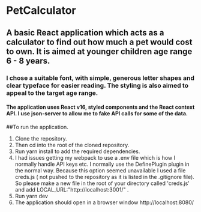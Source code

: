 # PetCalculator

## A basic React application which acts as a calculator to find out how much a pet would cost to own. It is aimed at younger children age range 6 - 8 years.
### I chose a suitable font, with simple, generous letter shapes and clear typeface for easier reading. The styling is also aimed to appeal to the target age range.
#### The application uses React v16, styled components and the React context API. I use json-server to allow me to fake API calls for some of the data.

##To run the application.

1. Clone the repository.
2. Then cd into the root of the cloned repository.
3. Run yarn install to add the required dependencies.
4. I had issues getting my webpack to use a .env file which is how I normally handle API keys etc. I normally use the DefinePlugin plugin in the normal way.  Because this option seemed unavailable I used a file creds.js ( not pushed to the repository as it is listed in the .gitignore file). So please make a new file in the root of your directory called 'creds.js' and add   LOCAL_URL:"http://localhost:3001/" .
5. Run yarn dev 
6. The application should open in a browser window http://localhost:8080/
